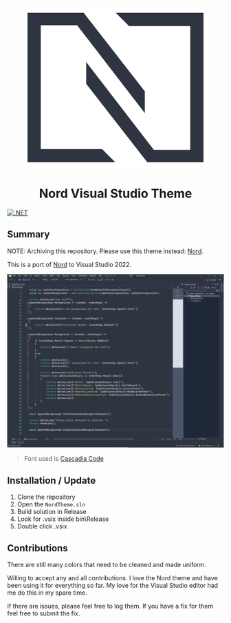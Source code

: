 <p align="center">
<img align="center" src="./nord-icon.png">
</p>

<h1 align="center" style="text-align: center">
Nord Visual Studio Theme  
</h1>

[![.NET](https://github.com/jwendl/nord-vs-theme/actions/workflows/dotnet.yml/badge.svg)](https://github.com/jwendl/nord-vs-theme/actions/workflows/dotnet.yml)

## Summary

NOTE: Archiving this repository. Please use this theme instead: [Nord](https://marketplace.visualstudio.com/items?itemName=arcticicestudio.nord-visual-studio-code). 

This is a port of [Nord](https://www.nordtheme.com/) to Visual Studio 2022.

![Nord Theme Preview](./docs/NordThemeLarge.png)

> Font used is [Cascadia Code](https://docs.microsoft.com/en-us/windows/terminal/cascadia-code)

## Installation / Update

1. Clone the repository
2. Open the `NordTheme.sln`
3. Build solution in Release
4. Look for .vsix inside bin\Release
5. Double click .vsix

## Contributions

There are still many colors that need to be cleaned and made uniform.

Willing to accept any and all contributions. I love the Nord theme and have been using it for everything so far. My love for the Visual Studio editor had me do this in my spare time. 

If there are issues, please feel free to log them. If you have a fix for them feel free to submit the fix.
